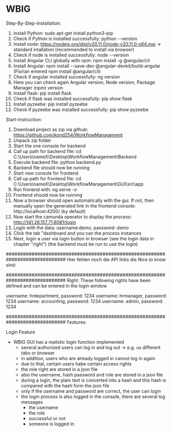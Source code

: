 # WBIG

Step-By-Step-Installation:
1. Install Python: sudo apt-get install python3-pip
2. Check if Python is installed successfully: python --version
3. Install node: https://nodejs.org/dist/v20.11.0/node-v20.11.0-x64.msi -> standard intallation (recommended to install via browser)
4. Check if node is installed successfully: node --version
5. Install Angular CLI globally with npm: npm install -g @angular/cli
6. Install Angular: npm install --save-dev @angular-devkit/build-angular (Florian entered npm install @angular/cli)
7. Check if angular installed successfully: ng version
8. Here you can check again Angular version, Node version, Package Manager (npm) version
9. Install flask: pip install flask
10. Check if flask was installed successfully: pip show flask
11. Install pyzeebe: pip install pyzeebe
12. Check if pyzeebe was installed successfully: pip show pyzeebe


Start-Instruction:
1. Download project as zip via github: https://github.com/kond254/WorkflowManagement
2. Unpack zip folder
3. Start the one console for backend
4. Call up path for backend file: cd C:\Users\nameX\Desktop\WorkflowManagement\Backend
5. Execute backend file: python backend.py
5. Backend file should now be running
6. Start new console for frontend
7. Call up path for frontend file: cd C:\Users\nameX\\Desktop\WorkflowManagement\GUI\src\app
8. Run fronend with: ng serve -o
9. Frontend should now be running
10. Now a browser should open automatically with the gui. If not, then manually open the generated link in the frontend console: http://localhost:4200/ (by default)
11. Now start the camunda operator to display the process: http://141.26.157.71:8081/login
12. Login with the data: username:demo, password: demo
13. Click the tab "dashboard and you can the process instances
14. Next, login a user via login button in browser (see the login data in chapter "right") (the backend must be run to use the login)


#############################################################################
Hier fehlen noch die API links die Nice to know sind:


#############################################################################
Right:
These following rights have been defined and can be entered in the login window

username: hrdepartment, password: 1234
username: hrmanager, password: 1234
username: accounting, password: 1234
username: admin, password: 1234

#############################################################################
Features:

LogIn Feature
- WBIG GUI has a realistic login function implemented
	- several authorized users can log in and log out -> e.g. us different tabs or browser
	- in addition, users who are already logged in cannot log in again
	- due to that, certain users habe certain access rights
	- the role right are stored in a json file
	- also the username, hash password and role are stored in a json file
	- during a login, the plain text is converted into a hash and this hash is compared with the hash form the json file
	- only if the username and password are correct, the user can login
	- the login process is also logged in the console, there are several log messages
		- the username 
		- the role
		- successful or not
		- someone is logged in